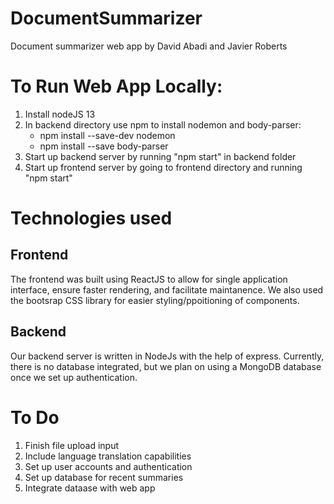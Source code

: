 # DocumentSummarizer

Document summarizer web app by David Abadi and Javier Roberts

# To Run Web App Locally:

1. Install nodeJS 13
2. In backend directory use npm to install nodemon and body-parser:
   - npm install --save-dev nodemon
   - npm install --save body-parser
3. Start up backend server by running "npm start" in backend folder
4. Start up frontend server by going to frontend directory and running "npm start"

# Technologies used

## Frontend

The frontend was built using ReactJS to allow for single application interface, ensure faster rendering, and facilitate maintanence. We also used the bootsrap CSS library for easier styling/ppoitioning of components.

## Backend

Our backend server is written in NodeJs with the help of express. Currently, there is no database integrated, but we plan on using a MongoDB database once we set up authentication.

# To Do

1. Finish file upload input
2. Include language translation capabilities
3. Set up user accounts and authentication
4. Set up database for recent summaries
5. Integrate dataase with web app
